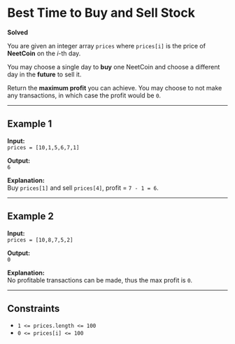 # Best Time to Buy and Sell Stock

**Solved**

You are given an integer array `prices` where `prices[i]` is the price of **NeetCoin** on the *i*-th day.  

You may choose a single day to **buy** one NeetCoin and choose a different day in the **future** to sell it.  

Return the **maximum profit** you can achieve. You may choose to not make any transactions, in which case the profit would be `0`.

---

## Example 1

**Input:**  
`prices = [10,1,5,6,7,1]`  

**Output:**  
`6`  

**Explanation:**  
Buy `prices[1]` and sell `prices[4]`, profit = `7 - 1 = 6`.

---

## Example 2

**Input:**  
`prices = [10,8,7,5,2]`  

**Output:**  
`0`  

**Explanation:**  
No profitable transactions can be made, thus the max profit is `0`.

---

## Constraints
- `1 <= prices.length <= 100`  
- `0 <= prices[i] <= 100`
